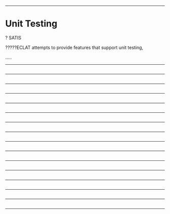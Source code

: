 -----------------------------------------------------------------------------------------------
# Unit Testing




? SATIS





?????ECLAT attempts to provide features that support unit testing, 

.....













-----------------------------------------------------------------------------------------------
## 








-----------------------------------------------------------------------------------------------
## 




-----------------------------------------------------------------------------------------------
## 




-----------------------------------------------------------------------------------------------
## 




-----------------------------------------------------------------------------------------------
## 




-----------------------------------------------------------------------------------------------
## 




-----------------------------------------------------------------------------------------------
## 




-----------------------------------------------------------------------------------------------
## 




-----------------------------------------------------------------------------------------------
## 




-----------------------------------------------------------------------------------------------
## 




-----------------------------------------------------------------------------------------------
## 




-----------------------------------------------------------------------------------------------
## 




-----------------------------------------------------------------------------------------------
## 




-----------------------------------------------------------------------------------------------
## 




-----------------------------------------------------------------------------------------------
## 




-----------------------------------------------------------------------------------------------
## 




